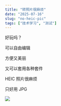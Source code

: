 ```yaml
---
title: "转照片很麻烦"
date: "2025-07-16"
slug: "no-heic-pic"
tags: ["技术学习", "测试"]
---
```

好玩吗？


可以自由编辑


方便又美丽


又可以套用各种套件


HEIC 照片很麻烦


只好用 JPG


![](https://prod-files-secure.s3.us-west-2.amazonaws.com/112d0858-5090-4d34-a606-b75eb8d65fd2/39f37d4e-f5dd-41a3-b36f-d5a0ee472000/b3d17f5a-b229-44e9-b092-8cacbac287cd.png?X-Amz-Algorithm=AWS4-HMAC-SHA256&X-Amz-Content-Sha256=UNSIGNED-PAYLOAD&X-Amz-Credential=ASIAZI2LB466ZCGAY6FG%2F20250724%2Fus-west-2%2Fs3%2Faws4_request&X-Amz-Date=20250724T131518Z&X-Amz-Expires=3600&X-Amz-Security-Token=IQoJb3JpZ2luX2VjEAQaCXVzLXdlc3QtMiJGMEQCICrGB139liK0pQSF%2FLlNk7QI1pWxyBVuUuSfZosPbEIkAiARXNH1ZurSLCatZ2Fc5wwWKcuJFPmxerwayYsMSAwbzyr%2FAwgtEAAaDDYzNzQyMzE4MzgwNSIM6R05Vz6sO1%2BMo29qKtwDjOx1ASCDUMtNXPFNSDOVHREQwh9oaZYIyIL9g%2FX2XRxP7CQs5faLt4F0Vf3y8Ifc6mSb3ae1Z5PlysUe3Q5ZWD6uwBRB%2B3y55phQsf5Cw%2FT2CPx%2BXT9fs3xCbf6oGYvQJoS4rlkCLzRYzMhj4bp8%2BnlGNkM2upjrOiKVb%2FOqoVNFMd8TVyy2ISEglRRSDq9%2FAE8JkC%2FYLEwt6Bn1YpNLiEuEE20CAL7f0gZeLEe7IUqQhmJZAy3b4lzIUfS5ZCAkGfJqigmvcgZcZpEp%2BBs%2F2rYSiRcmWzfiDj%2BNEFi0jOMu2hVag6WDtkPRLjiCuEM2t%2BUmEW62SUI%2F6odyBQ8333sVgaFM43oCoN8%2FT7Vp93OxsWVNbAcE%2BluP%2F4Dlc7VsBtWAotYuBXhEFzXlaM%2Ba7RoJaxScriqf6kZvCWukS2%2Fr9wFoIGlhZ8HKpsla%2B9tkk%2Bu6xMxz9oy8vOz7y7E4POvmdH9V7zd9kQo7uPnyLR8%2Fn7T6wffU1ZCMhz%2F6G%2F8meyMTma2%2FRu7GrjpGAz31ts8N7wj5%2BOTOX776hlo%2BaXqREyg2I9KXLNHhFiQWq%2FFaxzvxbPEVF8sy5haK%2BQth4ieCyK35NYcRzIK2PbFVIOElUTXEzui7vXMsDpgwyL%2BIxAY6pgFYYFYflT5znmGoNmBKLrhCKF1%2Fbl%2ByFBj84AGeqge1%2Be1AaJD4MXA%2BuTqqjLOKVs3dy87EBqLk%2BZyGZ4Ylax85qClXylccN5BI8PV%2FwgdkjRnSgn%2FtNLShE5WU9AWOVNiRdWp%2FywSXSAFII6w9cg1%2FPdPvtDOWxT3Bd%2FSArV5NTmF4otbzyGvn2Sc1xbUTfVwG0W%2FBICa8A50Ara5lr%2FA86VRUgH%2BK&X-Amz-Signature=207e8a68774fb4867ff101214c904728c5f594e107218d2a0b881cb5cffb7cda&X-Amz-SignedHeaders=host&x-amz-checksum-mode=ENABLED&x-id=GetObject)

